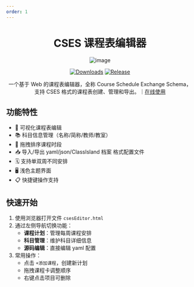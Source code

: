 ```yaml
---
order: 1
---
```


<div align="center">

# CSES 课程表编辑器

<ArticleMetadata />

![image](https://github.com/user-attachments/assets/1cb389a6-4004-4c04-9dbf-0c9aafc888a3)

[![Downloads](https://img.shields.io/github/downloads/SmartTeachCN/CsesWebEditor/total?style=social&label=Downloads&logo=github)](https://github.com/SmartTeachCN/CsesWebEditor/releases/latest)
[![Release](https://img.shields.io/github/v/release/SmartTeachCN/CsesWebEditor?style=flat&color=%233fb950&label=正式版)](https://github.com/SmartTeachCN/CsesWebEditor/releases/latest)

一个基于 Web 的课程表编辑器，全称 Course Schedule Exchange Schema，支持 CSES 格式的课程表创建、管理和导出。｜[在线使用](https://edit.cses-org.cn/)

</div>

<GitHubCard owner="SmartTeachCN" repo="CsesWebEditor" />

## 功能特性

- 📅 可视化课程表编辑
- 📚 科目信息管理（名称/简称/教师/教室）
- 🔄 拖拽排序课程时段
- 📥 导入/导出 yaml/json/ClassIsland 档案 格式配置文件
- 🗓️ 支持单双周不同安排
- 🖥️ 浅色主题界面
- 📋 快捷键操作支持

## 快速开始

1. 使用浏览器打开文件 `csesEditor.html`
2. 通过左侧导航切换功能：
   - **课程计划**：管理每周课程安排
   - **科目管理**：维护科目详细信息
   - **源码编辑**：直接编辑 yaml 配置
3. 常用操作：
   - 点击 `+添加课程`，创建新计划
   - 拖拽课程卡调整顺序
   - 右键点击项目可删除
